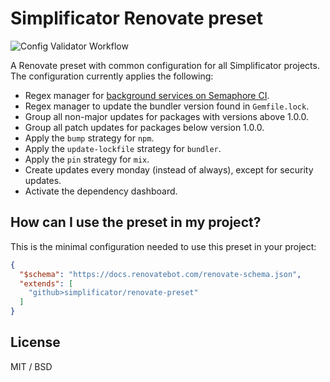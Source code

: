 # Simplificator Renovate preset

![Config Validator Workflow](https://github.com/simplificator/renovate-preset/actions/workflows/renovate-config-validation.yml/badge.svg)

A Renovate preset with common configuration for all Simplificator projects. The configuration currently applies the following:

* Regex manager for [background services on Semaphore CI](https://docs.semaphoreci.com/ci-cd-environment/sem-service-managing-databases-and-services-on-linux/).
* Regex manager to update the bundler version found in `Gemfile.lock`.
* Group all non-major updates for packages with versions above 1.0.0.
* Group all patch updates for packages below version 1.0.0.
* Apply the `bump` strategy for `npm`.
* Apply the `update-lockfile` strategy for `bundler`.
* Apply the `pin` strategy for `mix`.
* Create updates every monday (instead of always), except for security updates.
* Activate the dependency dashboard.

## How can I use the preset in my project?

This is the minimal configuration needed to use this preset in your project:

```json
{
  "$schema": "https://docs.renovatebot.com/renovate-schema.json",
  "extends": [
    "github>simplificator/renovate-preset"
  ]
}
```

## License

MIT / BSD
